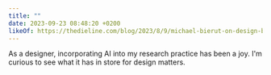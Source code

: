 ```yaml
---
title: ""
date: 2023-09-23 08:48:20 +0200
likeOf: https://thedieline.com/blog/2023/8/9/michael-bierut-on-design-before-and-after-the-computer-and-why-ai-might-not-be-so-bad-after-all
---
```

As a designer, incorporating AI into my research practice has been a joy. I'm curious to see what it has in store for design matters.
